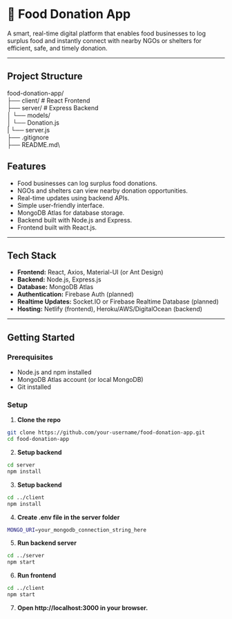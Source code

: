 # 🍱 Food Donation App

A smart, real-time digital platform that enables food businesses to log surplus food and instantly connect with nearby NGOs or shelters for efficient, safe, and timely donation.

---

## Project Structure

food-donation-app/\
├── client/         # React Frontend\
├── server/         # Express Backend\
│      └── models/\
│          └── Donation.js\
|      └── server.js\
├── .gitignore\
├── README.md\

## Features

- Food businesses can log surplus food donations.
- NGOs and shelters can view nearby donation opportunities.
- Real-time updates using backend APIs.
- Simple user-friendly interface.
- MongoDB Atlas for database storage.
- Backend built with Node.js and Express.
- Frontend built with React.js.

---

## Tech Stack

- **Frontend:** React, Axios, Material-UI (or Ant Design)
- **Backend:** Node.js, Express.js
- **Database:** MongoDB Atlas
- **Authentication:** Firebase Auth (planned)
- **Realtime Updates:** Socket.IO or Firebase Realtime Database (planned)
- **Hosting:** Netlify (frontend), Heroku/AWS/DigitalOcean (backend)

---

## Getting Started

### Prerequisites

- Node.js and npm installed
- MongoDB Atlas account (or local MongoDB)
- Git installed

### Setup

1. **Clone the repo**

```bash
git clone https://github.com/your-username/food-donation-app.git
cd food-donation-app
```

2. **Setup backend**

```bash
cd server
npm install
```

3. **Setup backend**
   
```bash
cd ../client
npm install
```

4. **Create .env file in the server folder**

```bash
MONGO_URI=your_mongodb_connection_string_here
```

5. **Run backend server**

```bash
cd ../server
npm start
```

6. **Run frontend**

```bash
cd ../client
npm start
```

7. **Open http://localhost:3000 in your browser.**
